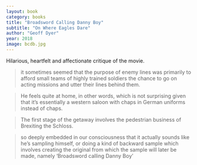 ```yaml
---
layout: book
category: books
title: "Broadsword Calling Danny Boy"
subtitle: "On Where Eagles Dare"
author: "Geoff Dyer"
year: 2018
image: bcdb.jpg
---
```

Hilarious, heartfelt and affectionate critique of the movie.

> it sometimes seemed that the purpose of enemy lines was primarily to afford small teams of highly trained soldiers the chance to go on acting missions and utter their lines behind them.

> He feels quite at home, in other words, which is not surprising given that it’s essentially a western saloon with chaps in German uniforms instead of chaps.

> The first stage of the getaway involves the pedestrian business of Brexiting the Schloss.

> so deeply embedded in our consciousness that it actually sounds like he’s sampling himself, or doing a kind of backward sample which involves creating the original from which the sample will later be made, namely ‘Broadsword calling Danny Boy’
